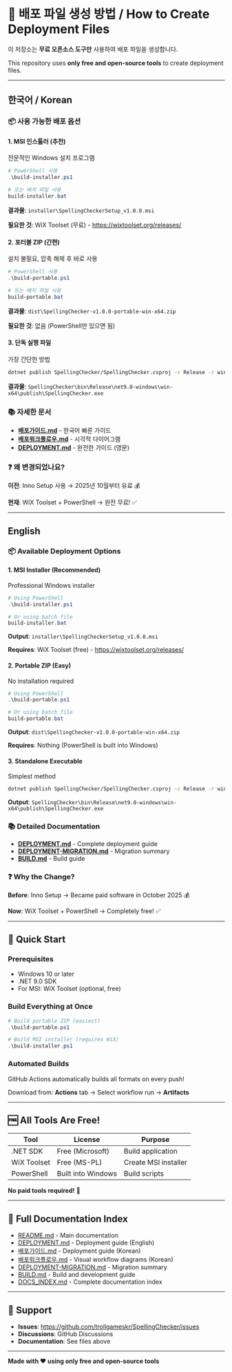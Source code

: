 # 🚀 배포 파일 생성 방법 / How to Create Deployment Files

이 저장소는 **무료 오픈소스 도구만** 사용하여 배포 파일을 생성합니다.

This repository uses **only free and open-source tools** to create deployment files.

---

## 한국어 / Korean

### 📦 사용 가능한 배포 옵션

#### 1. MSI 인스톨러 (추천)
전문적인 Windows 설치 프로그램

```powershell
# PowerShell 사용
.\build-installer.ps1

# 또는 배치 파일 사용
build-installer.bat
```

**결과물**: `installer\SpellingCheckerSetup_v1.0.0.msi`

**필요한 것**: WiX Toolset (무료) - https://wixtoolset.org/releases/

#### 2. 포터블 ZIP (간편)
설치 불필요, 압축 해제 후 바로 사용

```powershell
# PowerShell 사용
.\build-portable.ps1

# 또는 배치 파일 사용
build-portable.bat
```

**결과물**: `dist\SpellingChecker-v1.0.0-portable-win-x64.zip`

**필요한 것**: 없음 (PowerShell만 있으면 됨)

#### 3. 단독 실행 파일
가장 간단한 방법

```bash
dotnet publish SpellingChecker/SpellingChecker.csproj -c Release -r win-x64 --self-contained -p:PublishSingleFile=true
```

**결과물**: `SpellingChecker\bin\Release\net9.0-windows\win-x64\publish\SpellingChecker.exe`

### 📚 자세한 문서

- **[배포가이드.md](배포가이드.md)** - 한국어 빠른 가이드
- **[배포워크플로우.md](배포워크플로우.md)** - 시각적 다이어그램
- **[DEPLOYMENT.md](DEPLOYMENT.md)** - 완전한 가이드 (영문)

### ❓ 왜 변경되었나요?

**이전**: Inno Setup 사용 → 2025년 10월부터 유료 💰

**현재**: WiX Toolset + PowerShell → 완전 무료! ✅

---

## English

### 📦 Available Deployment Options

#### 1. MSI Installer (Recommended)
Professional Windows installer

```powershell
# Using PowerShell
.\build-installer.ps1

# Or using batch file
build-installer.bat
```

**Output**: `installer\SpellingCheckerSetup_v1.0.0.msi`

**Requires**: WiX Toolset (free) - https://wixtoolset.org/releases/

#### 2. Portable ZIP (Easy)
No installation required

```powershell
# Using PowerShell
.\build-portable.ps1

# Or using batch file
build-portable.bat
```

**Output**: `dist\SpellingChecker-v1.0.0-portable-win-x64.zip`

**Requires**: Nothing (PowerShell is built into Windows)

#### 3. Standalone Executable
Simplest method

```bash
dotnet publish SpellingChecker/SpellingChecker.csproj -c Release -r win-x64 --self-contained -p:PublishSingleFile=true
```

**Output**: `SpellingChecker\bin\Release\net9.0-windows\win-x64\publish\SpellingChecker.exe`

### 📚 Detailed Documentation

- **[DEPLOYMENT.md](DEPLOYMENT.md)** - Complete deployment guide
- **[DEPLOYMENT-MIGRATION.md](DEPLOYMENT-MIGRATION.md)** - Migration summary
- **[BUILD.md](BUILD.md)** - Build guide

### ❓ Why the Change?

**Before**: Inno Setup → Became paid software in October 2025 💰

**Now**: WiX Toolset + PowerShell → Completely free! ✅

---

## 🔧 Quick Start

### Prerequisites
- Windows 10 or later
- .NET 9.0 SDK
- For MSI: WiX Toolset (optional, free)

### Build Everything at Once

```powershell
# Build portable ZIP (easiest)
.\build-portable.ps1

# Build MSI installer (requires WiX)
.\build-installer.ps1
```

### Automated Builds

GitHub Actions automatically builds all formats on every push!

Download from: **Actions** tab → Select workflow run → **Artifacts**

---

## 🆓 All Tools Are Free!

| Tool | License | Purpose |
|------|---------|---------|
| .NET SDK | Free (Microsoft) | Build application |
| WiX Toolset | Free (MS-PL) | Create MSI installer |
| PowerShell | Built into Windows | Build scripts |

**No paid tools required!** 🎉

---

## 📖 Full Documentation Index

- [README.md](README.md) - Main documentation
- [DEPLOYMENT.md](DEPLOYMENT.md) - Deployment guide (English)
- [배포가이드.md](배포가이드.md) - Deployment guide (Korean)
- [배포워크플로우.md](배포워크플로우.md) - Visual workflow diagrams (Korean)
- [DEPLOYMENT-MIGRATION.md](DEPLOYMENT-MIGRATION.md) - Migration summary
- [BUILD.md](BUILD.md) - Build and development guide
- [DOCS_INDEX.md](DOCS_INDEX.md) - Complete documentation index

---

## 💬 Support

- **Issues**: https://github.com/trollgameskr/SpellingChecker/issues
- **Discussions**: GitHub Discussions
- **Documentation**: See files above

---

**Made with ❤️ using only free and open-source tools**
